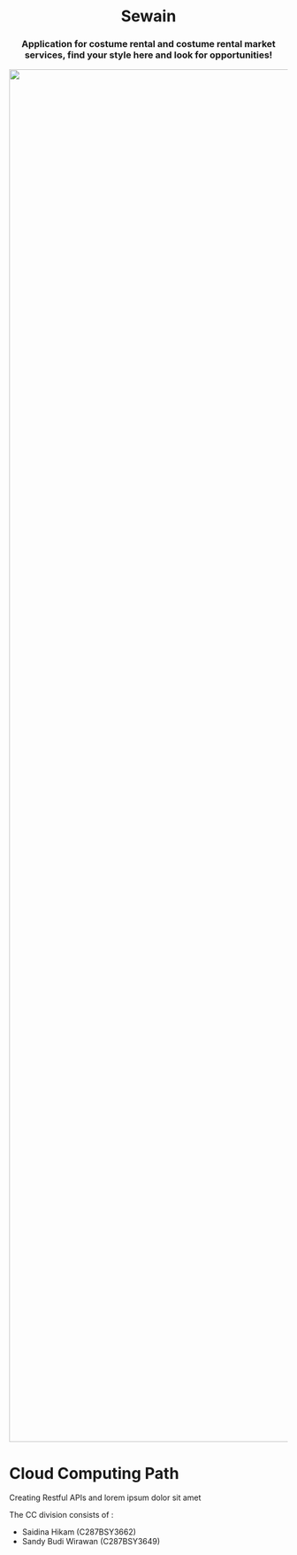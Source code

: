 <h1 align="center">Sewain</h1>
<h3 align="center">Application for costume rental and costume rental market services, find your style here and look for opportunities!</h3>
<p align="center">
  <a href="https://ibb.co/Lnddp7w"><img src="https://i.ibb.co/sy993YS/Sewain-Mockup-Logo.png" alt="Sewain-Mockup-Logo" width="2480" border="0"></a>
</p>

# Cloud Computing Path
Creating Restful APIs and lorem ipsum dolor sit amet

The CC division consists of :

- Saidina Hikam (C287BSY3662)
- Sandy Budi Wirawan (C287BSY3649)
